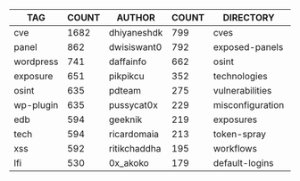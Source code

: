 |    TAG    | COUNT |    AUTHOR    | COUNT |    DIRECTORY     | COUNT | SEVERITY | COUNT |  TYPE   | COUNT |
|-----------|-------|--------------|-------|------------------|-------|----------|-------|---------|-------|
| cve       |  1682 | dhiyaneshdk  |   799 | cves             |  1662 | info     |  2790 | http    |  5573 |
| panel     |   862 | dwisiswant0  |   792 | exposed-panels   |   854 | high     |  1201 | file    |   116 |
| wordpress |   741 | daffainfo    |   662 | osint            |   630 | medium   |   961 | network |    87 |
| exposure  |   651 | pikpikcu     |   352 | technologies     |   557 | critical |   622 | dns     |    18 |
| osint     |   635 | pdteam       |   275 | vulnerabilities  |   548 | low      |   216 |         |       |
| wp-plugin |   635 | pussycat0x   |   229 | misconfiguration |   423 | unknown  |    25 |         |       |
| edb       |   594 | geeknik      |   219 | exposures        |   373 |          |       |         |       |
| tech      |   594 | ricardomaia  |   213 | token-spray      |   240 |          |       |         |       |
| xss       |   592 | ritikchaddha |   195 | workflows        |   190 |          |       |         |       |
| lfi       |   530 | 0x_akoko     |   179 | default-logins   |   126 |          |       |         |       |
